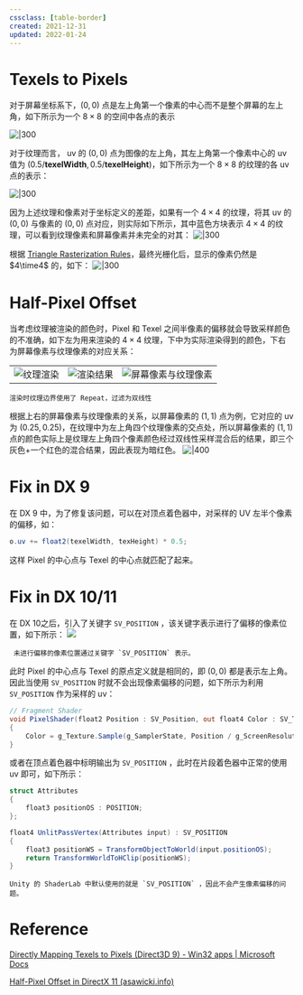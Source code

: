 ```yaml
---
cssclass: [table-border]
created: 2021-12-31
updated: 2022-01-24
---
```


# Texels to Pixels

对于屏幕坐标系下，$(0,0)$ 点是左上角第一个像素的中心而不是整个屏幕的左上角，如下所示为一个 $8\times 8$ 的空间中各点的表示

![|300](assets/Half-Pixel%20Offset/Untitled.png)

对于纹理而言， uv 的 $(0,0)$ 点为图像的左上角，其左上角第一个像素中心的 uv 值为 $(0.5/\mathbf{texelWidth}, 0.5/\mathbf{texelHeight})$，如下所示为一个 $8 \times 8$ 的纹理的各 uv 点的表示：

![|300](assets/Half-Pixel%20Offset/Untitled%201.png)

因为上述纹理和像素对于坐标定义的差距，如果有一个 $4 \times 4$ 的纹理，将其 uv 的 $(0,0)$ 与像素的 $(0,0)$ 点对应，则实际如下所示，其中蓝色方块表示 $4 \times 4$ 的纹理，可以看到纹理像素和屏幕像素并未完全的对其：
![|300](assets/Half-Pixel%20Offset/Untitled%202.png)

根据 [Triangle Rasterization Rules](Triangle%20Rasterization%20Rules.md)，最终光栅化后，显示的像素仍然是 $4\time4$ 的，如下：
![|300](assets/Half-Pixel%20Offset/Untitled%203.png)

# Half-Pixel Offset

当考虑纹理被渲染的颜色时，Pixel 和 Texel 之间半像素的偏移就会导致采样颜色的不准确，如下左为用来渲染的 $4 \times 4$ 纹理，下中为实际渲染得到的颜色，下右为屏幕像素与纹理像素的对应关系：

|                                                                                    |                                                                                    |                                                                                              |
| ---------------------------------------------------------------------------------- | ---------------------------------------------------------------------------------- | -------------------------------------------------------------------------------------------- |
| ![纹理渲染](assets/Half-Pixel%20Offset/Untitled%204.png) | ![渲染结果](assets/Half-Pixel%20Offset/Untitled%205.png) | ![屏幕像素与纹理像素](assets/Half-Pixel%20Offset/Untitled%206.png) |

```ad-note
渲染时纹理边界使用了 Repeat，过滤为双线性
```

根据上右的屏幕像素与纹理像素的关系，以屏幕像素的 $(1,1)$ 点为例，它对应的 uv 为 $(0.25,0.25)$，在纹理中为左上角四个纹理像素的交点处，所以屏幕像素的 $(1,1)$ 点的颜色实际上是纹理左上角四个像素颜色经过双线性采样混合后的结果，即三个灰色+一个红色的混合结果，因此表现为暗红色。
![|400](assets/Half-Pixel%20Offset/Untitled%207.png)

# Fix in DX 9

在 DX 9 中，为了修复该问题，可以在对顶点着色器中，对采样的 UV 左半个像素的偏移，如：

```glsl
o.uv += float2(texelWidth, texHeight) * 0.5;
```

这样 Pixel 的中心点与 Texel 的中心点就匹配了起来。

# Fix in DX 10/11

在 DX 10之后，引入了关键字 `SV_POSITION` ，该关键字表示进行了偏移的像素位置，如下所示：
![](assets/Half-Pixel%20Offset/Untitled%208.png)

```ad-note
 未进行偏移的像素位置通过关键字 `SV_POSITION` 表示。
```

此时 Pixel 的中心点与 Texel 的原点定义就是相同的，即 $(0,0)$ 都是表示左上角。因此当使用 `SV_POSITION` 时就不会出现像素偏移的问题，如下所示为利用 `SV_POSITION` 作为采样的 uv：

```glsl
// Fragment Shader
void PixelShader(float2 Position : SV_Position, out float4 Color : SV_Target)
{
    Color = g_Texture.Sample(g_SamplerState, Position / g_ScreenResolution);
}
```

或者在顶点着色器中标明输出为 `SV_POSITION` ，此时在片段着色器中正常的使用 uv 即可，如下所示：

```csharp
struct Attributes
{
    float3 positionOS : POSITION;
};

float4 UnlitPassVertex(Attributes input) : SV_POSITION
{
    float3 positionWS = TransformObjectToWorld(input.positionOS);
    return TransformWorldToHClip(positionWS);
}
```

```ad-note
Unity 的 ShaderLab 中默认使用的就是 `SV_POSITION` ，因此不会产生像素偏移的问题。
```

# Reference

[Directly Mapping Texels to Pixels (Direct3D 9) - Win32 apps | Microsoft Docs](https://docs.microsoft.com/en-us/windows/win32/direct3d9/directly-mapping-texels-to-pixels)

[Half-Pixel Offset in DirectX 11 (asawicki.info)](https://www.asawicki.info/news_1516_half-pixel_offset_in_directx_11)